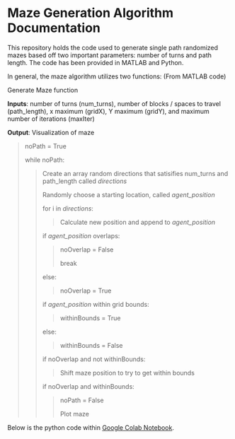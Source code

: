 # Maze Generation Algorithm Documentation 

This repository holds the code used to generate single path randomized mazes based off two important parameters: number of turns and path length. The code has been provided in MATLAB and Python. 

In general, the maze algorithm utilizes two functions: (From MATLAB code)

Generate Maze function 

__Inputs__: number of turns (num_turns), number of blocks / spaces to travel (path_length), x maximum (gridX), Y maximum (gridY), and maximum number of iterations (maxIter)

__Output__: Visualization of maze 

> noPath = True
> 
> while noPath:
> 
>> Create an array random directions that satisifies num_turns and path_length called *directions*
>> 
>> Randomly choose a starting location, called *agent_position*
>> 
>> for i in *directions*:
>> 
>>> Calculate new position and append to *agent_position*
>>> 
>> if *agent_position* overlaps:
>> 
>>> noOverlap = False 
>>> 
>>> break 
>>> 
>> else:
>> 
>>> noOverlap = True 
>>> 
>> if *agent_position* within grid bounds:
>> 
>>> withinBounds = True
>>> 
>> else:
>> 
>>> withinBounds = False
>>> 
>> if noOverlap and not withinBounds:
>> 
>>> Shift maze position to try to get within bounds 
>>> 
>> if noOverlap and withinBounds:
>> 
>>> noPath = False
>>> 
>>> Plot maze 
>>> 

Below is the python code within [Google Colab Notebook](https://colab.research.google.com/drive/1hKHnlq2hOVKw1-x4CG4hURgCfPhSdJ1N?usp=sharing).
